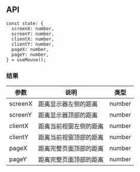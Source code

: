 
## API
```
const state: {
  screenX: number, 
  screenY: number, 
  clientX: number, 
  clientY: number,
  pageX: number,
  pageY: number,
} = useMouse();
```

### 结果

| 参数     | 说明                                     | 类型       |
|----------|-------------|------|
| screenX     | 距离显示器左侧的距离  | number  |
| screenY     | 距离显示器顶部的距离  | number  |
| clientX     | 距离当前视窗左侧的距离  | number  |
| clientY     | 距离当前视窗顶部的距离  | number  |
| pageX     | 距离完整页面顶部的距离  | number  |
| pageY     | 距离完整页面顶部的距离  | number  |